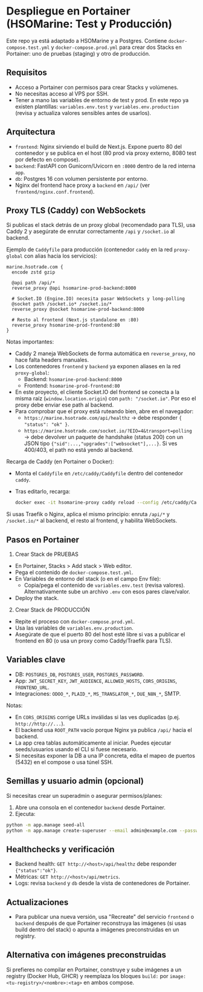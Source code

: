 # Despliegue en Portainer (HSOMarine: Test y Producción)

Este repo ya está adaptado a HSOMarine y a Postgres. Contiene `docker-compose.test.yml` y `docker-compose.prod.yml` para crear dos Stacks en Portainer: uno de pruebas (staging) y otro de producción.

## Requisitos

- Acceso a Portainer con permisos para crear Stacks y volúmenes.
- No necesitas acceso al VPS por SSH.
- Tener a mano las variables de entorno de test y prod. En este repo ya existen plantillas: `variables.env.test` y `variables.env.production` (revisa y actualiza valores sensibles antes de usarlos).

## Arquitectura

- `frontend`: Nginx sirviendo el build de Next.js. Expone puerto 80 del contenedor y se publica en el host (80 prod vía proxy externo, 8080 test por defecto en compose).
- `backend`: FastAPI con Gunicorn/Uvicorn en `:8000` dentro de la red interna `app`.
- `db`: Postgres 16 con volumen persistente por entorno.
- Nginx del frontend hace proxy a `backend` en `/api/` (ver `frontend/nginx.conf.frontend`).

## Proxy TLS (Caddy) con WebSockets

Si publicas el stack detrás de un proxy global (recomendado para TLS), usa Caddy 2 y asegúrate de enrutar correctamente `/api` y `/socket.io` al backend.

Ejemplo de `Caddyfile` para producción (contenedor `caddy` en la red `proxy-global` con alias hacia los servicios):

```
marine.hsotrade.com {
  encode zstd gzip

  @api path /api/*
  reverse_proxy @api hsomarine-prod-backend:8000

  # Socket.IO (Engine.IO) necesita pasar WebSockets y long-polling
  @socket path /socket.io* /socket.io/*
  reverse_proxy @socket hsomarine-prod-backend:8000

  # Resto al frontend (Next.js standalone en :80)
  reverse_proxy hsomarine-prod-frontend:80
}
```

Notas importantes:

- Caddy 2 maneja WebSockets de forma automática en `reverse_proxy`, no hace falta headers manuales.
- Los contenedores `frontend` y `backend` ya exponen aliases en la red `proxy-global`:
  - Backend: `hsomarine-prod-backend:8000`
  - Frontend: `hsomarine-prod-frontend:80`
- En este proyecto, el cliente Socket.IO del frontend se conecta a la misma raíz (`window.location.origin`) con `path: "/socket.io"`. Por eso el proxy debe enviar ese path al backend.
- Para comprobar que el proxy está ruteando bien, abre en el navegador:
  - `https://marine.hsotrade.com/api/healthz` → debe responder `{ "status": "ok" }`.
  - `https://marine.hsotrade.com/socket.io/?EIO=4&transport=polling` → debe devolver un paquete de handshake (status 200) con un JSON tipo `{"sid":...,"upgrades":["websocket"],...}`. Si ves 400/403, el path no está yendo al backend.

Recarga de Caddy (en Portainer o Docker):

- Monta el `Caddyfile` en `/etc/caddy/Caddyfile` dentro del contenedor `caddy`.
- Tras editarlo, recarga:

  ```bash
  docker exec -it hsomarine-proxy caddy reload --config /etc/caddy/Caddyfile
  ```

Si usas Traefik o Nginx, aplica el mismo principio: enruta `/api/*` y `/socket.io/*` al backend, el resto al frontend, y habilita WebSockets.

## Pasos en Portainer

1) Crear Stack de PRUEBAS

- En Portainer, Stacks > Add stack > Web editor.
- Pega el contenido de `docker-compose.test.yml`.
- En Variables de entorno del stack (o en el campo Env file):
  - Copia/pega el contenido de `variables.env.test` (revisa valores). Alternativamente sube un archivo `.env` con esos pares clave/valor.
- Deploy the stack.

2) Crear Stack de PRODUCCIÓN

- Repite el proceso con `docker-compose.prod.yml`.
- Usa las variables de `variables.env.production`.
- Asegúrate de que el puerto 80 del host esté libre si vas a publicar el frontend en 80 (o usa un proxy como Caddy/Traefik para TLS).

## Variables clave

- DB: `POSTGRES_DB`, `POSTGRES_USER`, `POSTGRES_PASSWORD`.
- App: `JWT_SECRET_KEY`, `JWT_AUDIENCE`, `ALLOWED_HOSTS`, `CORS_ORIGINS`, `FRONTEND_URL`.
- Integraciones: `ODOO_*`, `PLAID_*`, `MS_TRANSLATOR_*`, `DUE_N8N_*`, SMTP.

Notas:
- En `CORS_ORIGINS` corrige URLs inválidas si las ves duplicadas (p.ej. `http://http://...`).
- El backend usa `ROOT_PATH` vacío porque Nginx ya publica `/api/` hacia el backend.
- La app crea tablas automáticamente al iniciar. Puedes ejecutar seeds/usuarios usando el CLI si fuese necesario.
- Si necesitas exponer la DB a una IP concreta, edita el mapeo de puertos (5432) en el compose o usa túnel SSH.

## Semillas y usuario admin (opcional)

Si necesitas crear un superadmin o asegurar permisos/planes:

1. Abre una consola en el contenedor `backend` desde Portainer.
2. Ejecuta:

```bash
python -m app.manage seed-all
python -m app.manage create-superuser --email admin@example.com --password 'CambiaEsto!'
```

## Healthchecks y verificación

- Backend health: `GET http://<host>/api/healthz` debe responder `{"status":"ok"}`.
- Métricas: `GET http://<host>/api/metrics`.
- Logs: revisa `backend` y `db` desde la vista de contenedores de Portainer.

## Actualizaciones

- Para publicar una nueva versión, usa "Recreate" del servicio `frontend` o `backend` después de que Portainer reconstruya las imágenes (si usas build dentro del stack) o apunta a imágenes preconstruidas en un registry.

## Alternativa con imágenes preconstruidas

Si prefieres no compilar en Portainer, construye y sube imágenes a un registry (Docker Hub, GHCR) y reemplaza los bloques `build:` por `image: <tu-registry>/<nombre>:<tag>` en ambos compose.

